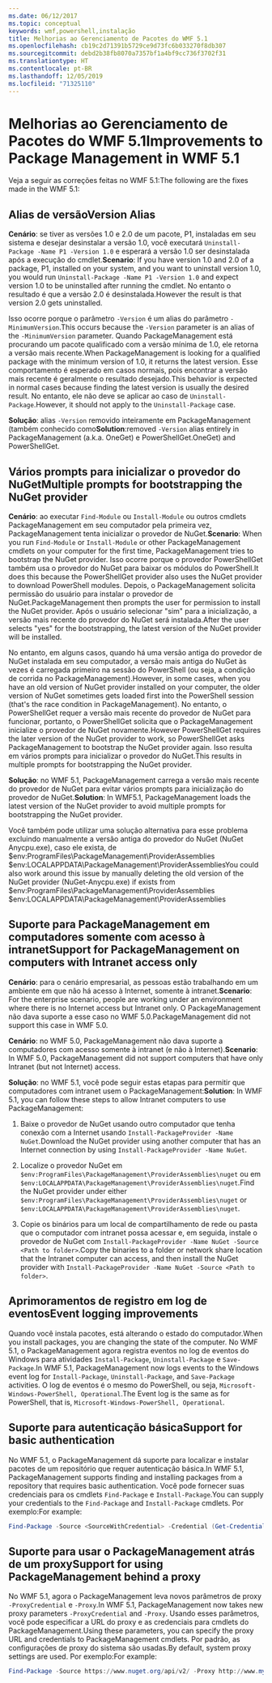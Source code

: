 ```yaml
---
ms.date: 06/12/2017
ms.topic: conceptual
keywords: wmf,powershell,instalação
title: Melhorias ao Gerenciamento de Pacotes do WMF 5.1
ms.openlocfilehash: cb19c2d71391b5729ce9d73fc6b033270f8db307
ms.sourcegitcommit: debd2b38fb8070a7357bf1a4bf9cc736f3702f31
ms.translationtype: HT
ms.contentlocale: pt-BR
ms.lasthandoff: 12/05/2019
ms.locfileid: "71325110"
---
```

# <a name="improvements-to-package-management-in-wmf-51"></a><span data-ttu-id="11712-103">Melhorias ao Gerenciamento de Pacotes do WMF 5.1</span><span class="sxs-lookup"><span data-stu-id="11712-103">Improvements to Package Management in WMF 5.1</span></span>

<span data-ttu-id="11712-104">Veja a seguir as correções feitas no WMF 5.1:</span><span class="sxs-lookup"><span data-stu-id="11712-104">The following are the fixes made in the WMF 5.1:</span></span>

## <a name="version-alias"></a><span data-ttu-id="11712-105">Alias de versão</span><span class="sxs-lookup"><span data-stu-id="11712-105">Version Alias</span></span>

<span data-ttu-id="11712-106">**Cenário**: se tiver as versões 1.0 e 2.0 de um pacote, P1, instaladas em seu sistema e desejar desinstalar a versão 1.0, você executará `Uninstall-Package -Name P1 -Version 1.0` e esperará a versão 1.0 ser desinstalada após a execução do cmdlet.</span><span class="sxs-lookup"><span data-stu-id="11712-106">**Scenario**: If you have version 1.0 and 2.0 of a package, P1, installed on your system, and you want to uninstall version 1.0, you would run `Uninstall-Package -Name P1 -Version 1.0` and expect version 1.0 to be uninstalled after running the cmdlet.</span></span> <span data-ttu-id="11712-107">No entanto o resultado é que a versão 2.0 é desinstalada.</span><span class="sxs-lookup"><span data-stu-id="11712-107">However the result is that version 2.0 gets uninstalled.</span></span>

<span data-ttu-id="11712-108">Isso ocorre porque o parâmetro `-Version` é um alias do parâmetro `-MinimumVersion`.</span><span class="sxs-lookup"><span data-stu-id="11712-108">This occurs because the `-Version` parameter is an alias of the `-MinimumVersion` parameter.</span></span> <span data-ttu-id="11712-109">Quando PackageManagement está procurando um pacote qualificado com a versão mínima de 1.0, ele retorna a versão mais recente.</span><span class="sxs-lookup"><span data-stu-id="11712-109">When PackageManagement is looking for a qualified package with the minimum version of 1.0, it returns the latest version.</span></span> <span data-ttu-id="11712-110">Esse comportamento é esperado em casos normais, pois encontrar a versão mais recente é geralmente o resultado desejado.</span><span class="sxs-lookup"><span data-stu-id="11712-110">This behavior is expected in normal cases because finding the latest version is usually the desired result.</span></span> <span data-ttu-id="11712-111">No entanto, ele não deve se aplicar ao caso de `Uninstall-Package`.</span><span class="sxs-lookup"><span data-stu-id="11712-111">However, it should not apply to the `Uninstall-Package` case.</span></span>

<span data-ttu-id="11712-112">**Solução**: alias `-Version` removido inteiramente em PackageManagement (também conhecido como</span><span class="sxs-lookup"><span data-stu-id="11712-112">**Solution**:removed `-Version` alias entirely in PackageManagement (a.k.a.</span></span> <span data-ttu-id="11712-113">OneGet) e PowerShellGet.</span><span class="sxs-lookup"><span data-stu-id="11712-113">OneGet) and PowerShellGet.</span></span>

## <a name="multiple-prompts-for-bootstrapping-the-nuget-provider"></a><span data-ttu-id="11712-114">Vários prompts para inicializar o provedor do NuGet</span><span class="sxs-lookup"><span data-stu-id="11712-114">Multiple prompts for bootstrapping the NuGet provider</span></span>

<span data-ttu-id="11712-115">**Cenário**: ao executar `Find-Module` ou `Install-Module` ou outros cmdlets PackageManagement em seu computador pela primeira vez, PackageManagement tenta inicializar o provedor de NuGet.</span><span class="sxs-lookup"><span data-stu-id="11712-115">**Scenario**: When you run `Find-Module` or `Install-Module` or other PackageManagement cmdlets on your computer for the first time, PackageManagement tries to bootstrap the NuGet provider.</span></span> <span data-ttu-id="11712-116">Isso ocorre porque o provedor PowerShellGet também usa o provedor do NuGet para baixar os módulos do PowerShell.</span><span class="sxs-lookup"><span data-stu-id="11712-116">It does this because the PowerShellGet provider also uses the NuGet provider to download PowerShell modules.</span></span>
<span data-ttu-id="11712-117">Depois, o PackageManagement solicita permissão do usuário para instalar o provedor de NuGet.</span><span class="sxs-lookup"><span data-stu-id="11712-117">PackageManagement then prompts the user for permission to install the NuGet provider.</span></span> <span data-ttu-id="11712-118">Após o usuário selecionar "sim" para a inicialização, a versão mais recente do provedor do NuGet será instalada.</span><span class="sxs-lookup"><span data-stu-id="11712-118">After the user selects "yes" for the bootstrapping, the latest version of the NuGet provider will be installed.</span></span>

<span data-ttu-id="11712-119">No entanto, em alguns casos, quando há uma versão antiga do provedor de NuGet instalada em seu computador, a versão mais antiga do NuGet às vezes é carregada primeiro na sessão do PowerShell (ou seja, a condição de corrida no PackageManagement).</span><span class="sxs-lookup"><span data-stu-id="11712-119">However, in some cases, when you have an old version of NuGet provider installed on your computer, the older version of NuGet sometimes gets loaded first into the PowerShell session (that's the race condition in PackageManagement).</span></span> <span data-ttu-id="11712-120">No entanto, o PowerShellGet requer a versão mais recente do provedor de NuGet para funcionar, portanto, o PowerShellGet solicita que o PackageManagement inicialize o provedor de NuGet novamente.</span><span class="sxs-lookup"><span data-stu-id="11712-120">However PowerShellGet requires the later version of the NuGet provider to work, so PowerShellGet asks PackageManagement to bootstrap the NuGet provider again.</span></span>
<span data-ttu-id="11712-121">Isso resulta em vários prompts para inicializar o provedor do NuGet.</span><span class="sxs-lookup"><span data-stu-id="11712-121">This results in multiple prompts for bootstrapping the NuGet provider.</span></span>

<span data-ttu-id="11712-122">**Solução**: no WMF 5.1, PackageManagement carrega a versão mais recente do provedor de NuGet para evitar vários prompts para inicialização do provedor de NuGet.</span><span class="sxs-lookup"><span data-stu-id="11712-122">**Solution**: In WMF5.1, PackageManagement loads the latest version of the NuGet provider to avoid multiple prompts for bootstrapping the NuGet provider.</span></span>

<span data-ttu-id="11712-123">Você também pode utilizar uma solução alternativa para esse problema excluindo manualmente a versão antiga do provedor do NuGet (NuGet Anycpu.exe), caso ele exista, de $env:ProgramFiles\PackageManagement\ProviderAssemblies $env:LOCALAPPDATA\PackageManagement\ProviderAssemblies</span><span class="sxs-lookup"><span data-stu-id="11712-123">You could also work around this issue by manually deleting the old version of the NuGet provider (NuGet-Anycpu.exe) if exists from $env:ProgramFiles\PackageManagement\ProviderAssemblies $env:LOCALAPPDATA\PackageManagement\ProviderAssemblies</span></span>

## <a name="support-for-packagemanagement-on-computers-with-intranet-access-only"></a><span data-ttu-id="11712-124">Suporte para PackageManagement em computadores somente com acesso à intranet</span><span class="sxs-lookup"><span data-stu-id="11712-124">Support for PackageManagement on computers with Intranet access only</span></span>

<span data-ttu-id="11712-125">**Cenário**: para o cenário empresarial, as pessoas estão trabalhando em um ambiente em que não há acesso à Internet, somente à intranet.</span><span class="sxs-lookup"><span data-stu-id="11712-125">**Scenario**: For the enterprise scenario, people are working under an environment where there is no Internet access but Intranet only.</span></span> <span data-ttu-id="11712-126">O PackageManagement não dava suporte a esse caso no WMF 5.0.</span><span class="sxs-lookup"><span data-stu-id="11712-126">PackageManagement did not support this case in WMF 5.0.</span></span>

<span data-ttu-id="11712-127">**Cenário**: no WMF 5.0, PackageManagement não dava suporte a computadores com acesso somente à intranet (e não à Internet).</span><span class="sxs-lookup"><span data-stu-id="11712-127">**Scenario**: In WMF 5.0, PackageManagement did not support computers that have only Intranet (but not Internet) access.</span></span>

<span data-ttu-id="11712-128">**Solução**: no WMF 5.1, você pode seguir estas etapas para permitir que computadores com intranet usem o PackageManagement:</span><span class="sxs-lookup"><span data-stu-id="11712-128">**Solution**: In WMF 5.1, you can follow these steps to allow Intranet computers to use PackageManagement:</span></span>

1. <span data-ttu-id="11712-129">Baixe o provedor de NuGet usando outro computador que tenha conexão com a Internet usando `Install-PackageProvider -Name NuGet`.</span><span class="sxs-lookup"><span data-stu-id="11712-129">Download the NuGet provider using another computer that has an Internet connection by using `Install-PackageProvider -Name NuGet`.</span></span>

2. <span data-ttu-id="11712-130">Localize o provedor NuGet em `$env:ProgramFiles\PackageManagement\ProviderAssemblies\nuget` ou em `$env:LOCALAPPDATA\PackageManagement\ProviderAssemblies\nuget`.</span><span class="sxs-lookup"><span data-stu-id="11712-130">Find the NuGet provider under either `$env:ProgramFiles\PackageManagement\ProviderAssemblies\nuget` or `$env:LOCALAPPDATA\PackageManagement\ProviderAssemblies\nuget`.</span></span>

3. <span data-ttu-id="11712-131">Copie os binários para um local de compartilhamento de rede ou pasta que o computador com intranet possa acessar e, em seguida, instale o provedor de NuGet com `Install-PackageProvider -Name NuGet -Source <Path to folder>`.</span><span class="sxs-lookup"><span data-stu-id="11712-131">Copy the binaries to a folder or network share location that the Intranet computer can access, and then install the NuGet provider with `Install-PackageProvider -Name NuGet -Source <Path to folder>`.</span></span>


## <a name="event-logging-improvements"></a><span data-ttu-id="11712-132">Aprimoramentos de registro em log de eventos</span><span class="sxs-lookup"><span data-stu-id="11712-132">Event logging improvements</span></span>

<span data-ttu-id="11712-133">Quando você instala pacotes, está alterando o estado do computador.</span><span class="sxs-lookup"><span data-stu-id="11712-133">When you install packages, you are changing the state of the computer.</span></span> <span data-ttu-id="11712-134">No WMF 5.1, o PackageManagement agora registra eventos no log de eventos do Windows para atividades `Install-Package`, `Uninstall-Package` e `Save-Package`.</span><span class="sxs-lookup"><span data-stu-id="11712-134">In WMF 5.1, PackageManagement now logs events to the Windows event log for `Install-Package`, `Uninstall-Package`, and `Save-Package` activities.</span></span> <span data-ttu-id="11712-135">O log de eventos é o mesmo do PowerShell, ou seja, `Microsoft-Windows-PowerShell, Operational`.</span><span class="sxs-lookup"><span data-stu-id="11712-135">The Event log is the same as for PowerShell, that is, `Microsoft-Windows-PowerShell, Operational`.</span></span>

## <a name="support-for-basic-authentication"></a><span data-ttu-id="11712-136">Suporte para autenticação básica</span><span class="sxs-lookup"><span data-stu-id="11712-136">Support for basic authentication</span></span>

<span data-ttu-id="11712-137">No WMF 5.1, o PackageManagement dá suporte para localizar e instalar pacotes de um repositório que requer autenticação básica.</span><span class="sxs-lookup"><span data-stu-id="11712-137">In WMF 5.1, PackageManagement supports finding and installing packages from a repository that requires basic authentication.</span></span> <span data-ttu-id="11712-138">Você pode fornecer suas credenciais para os cmdlets `Find-Package` e `Install-Package`.</span><span class="sxs-lookup"><span data-stu-id="11712-138">You can supply your credentials to the `Find-Package` and `Install-Package` cmdlets.</span></span> <span data-ttu-id="11712-139">Por exemplo:</span><span class="sxs-lookup"><span data-stu-id="11712-139">For example:</span></span>

```powershell
Find-Package -Source <SourceWithCredential> -Credential (Get-Credential)
```

## <a name="support-for-using-packagemanagement-behind-a-proxy"></a><span data-ttu-id="11712-140">Suporte para usar o PackageManagement atrás de um proxy</span><span class="sxs-lookup"><span data-stu-id="11712-140">Support for using PackageManagement behind a proxy</span></span>

<span data-ttu-id="11712-141">No WMF 5.1, agora o PackageManagement leva novos parâmetros de proxy `-ProxyCredential` e `-Proxy`.</span><span class="sxs-lookup"><span data-stu-id="11712-141">In WMF 5.1, PackageManagement now takes new proxy parameters `-ProxyCredential` and `-Proxy`.</span></span> <span data-ttu-id="11712-142">Usando esses parâmetros, você pode especificar a URL do proxy e as credenciais para cmdlets do PackageManagement.</span><span class="sxs-lookup"><span data-stu-id="11712-142">Using these parameters, you can specify the proxy URL and credentials to PackageManagement cmdlets.</span></span> <span data-ttu-id="11712-143">Por padrão, as configurações de proxy do sistema são usadas.</span><span class="sxs-lookup"><span data-stu-id="11712-143">By default, system proxy settings are used.</span></span> <span data-ttu-id="11712-144">Por exemplo:</span><span class="sxs-lookup"><span data-stu-id="11712-144">For example:</span></span>

```powershell
Find-Package -Source https://www.nuget.org/api/v2/ -Proxy http://www.myproxyserver.com -ProxyCredential (Get-Credential)
```
